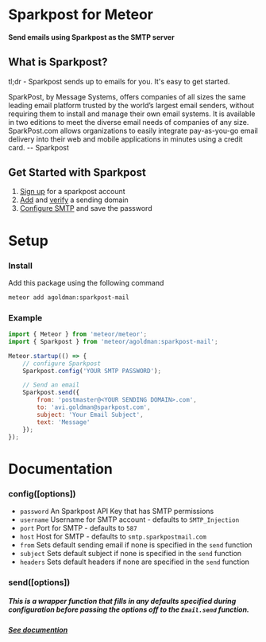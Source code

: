 # Sparkpost for Meteor
#### Send emails using Sparkpost as the SMTP server

## What is Sparkpost?
tl;dr - Sparkpost sends up to emails for you. It's easy to get started.

SparkPost, by Message Systems, offers companies of all sizes the same leading email platform trusted by the world’s largest email senders, without requiring them to install and manage their own email systems. It is available in two editions to meet the diverse email needs of companies of any size. SparkPost.com allows organizations to easily integrate pay-as-you-go email delivery into their web and mobile applications in minutes using a credit card.  -- Sparkpost

## Get Started with Sparkpost
1. [Sign up](https://app.sparkpost.com/sign-up) for a sparkpost account
2. [Add](https://support.sparkpost.com/customer/en/portal/articles/1933318-creating-sending-domains) and [verify](https://support.sparkpost.com/customer/portal/articles/1933360-verify-sending-domains) a sending domain
3. [Configure SMTP](https://app.sparkpost.com/onboarding/smtp) and save the password

# Setup
### Install
Add this package using the following command
```bash
meteor add agoldman:sparkpost-mail
```

### Example
```javascript
import { Meteor } from 'meteor/meteor';
import { Sparkpost } from 'meteor/agoldman:sparkpost-mail';

Meteor.startup(() => {
    // configure Sparkpost
    Sparkpost.config('YOUR SMTP PASSWORD');

    // Send an email
    Sparkpost.send({
  	    from: 'postmaster@<YOUR SENDING DOMAIN>.com',
  	    to: 'avi.goldman@sparkpost.com',
  	    subject: 'Your Email Subject',
  	    text: 'Message'
    });
});
```

# Documentation
### config([options])
* `password` An Sparkpost API Key that has SMTP permissions 
* `username` Username for SMTP account - defaults to `SMTP_Injection`
* `port` Port for SMTP - defaults to `587`
* `host` Host for SMTP - defaults to `smtp.sparkpostmail.com`
* `from` Sets default sending email if none is specified in the `send` function
* `subject` Sets default subject if none is specified in the `send` function
* `headers` Sets default headers if none are specified in the `send` function

### send([options])
##### This is a wrapper function that fills in any defaults specified during configuration before passing the options off to the `Email.send` function.
##### [See documention](https://docs.meteor.com/api/email.html)
